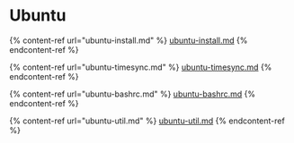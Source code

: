 # Ubuntu

{% content-ref url="ubuntu-install.md" %}
[ubuntu-install.md](ubuntu-install.md)
{% endcontent-ref %}



{% content-ref url="ubuntu-timesync.md" %}
[ubuntu-timesync.md](ubuntu-timesync.md)
{% endcontent-ref %}



{% content-ref url="ubuntu-bashrc.md" %}
[ubuntu-bashrc.md](ubuntu-bashrc.md)
{% endcontent-ref %}



{% content-ref url="ubuntu-util.md" %}
[ubuntu-util.md](ubuntu-util.md)
{% endcontent-ref %}

